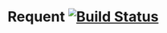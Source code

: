 # Requent [![Build Status](https://travis-ci.org/heera/requent.png?branch=master)](https://travis-ci.org/heera/requent)